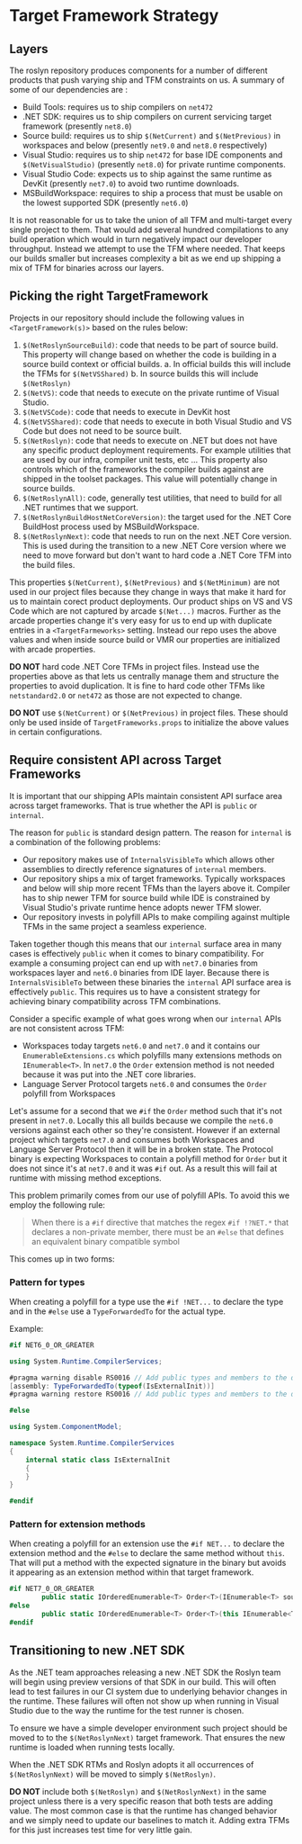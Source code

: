 # Target Framework Strategy

## Layers

The roslyn repository produces components for a number of different products that push varying ship and TFM constraints on us. A summary of some of our dependencies are : 

- Build Tools: requires us to ship compilers on `net472`
- .NET SDK: requires us to ship compilers on current servicing target framework (presently `net8.0`)
- Source build: requires us to ship `$(NetCurrent)` and `$(NetPrevious)` in workspaces and below (presently `net9.0` and `net8.0` respectively)
- Visual Studio: requires us to ship `net472` for base IDE components and `$(NetVisualStudio)` (presently `net8.0`) for private runtime components.
- Visual Studio Code: expects us to ship against the same runtime as DevKit (presently `net7.0`) to avoid two runtime downloads.
- MSBuildWorkspace: requires to ship a process that must be usable on the lowest supported SDK (presently `net6.0`)

It is not reasonable for us to take the union of all TFM and multi-target every single project to them. That would add several hundred compilations to any build operation which would in turn negatively impact our developer throughput. Instead we attempt to use the TFM where needed. That keeps our builds smaller but increases complexity a bit as we end up shipping a mix of TFM for binaries across our layers.

## Picking the right TargetFramework

Projects in our repository should include the following values in `<TargetFramework(s)>` based on the rules below:

1. `$(NetRoslynSourceBuild)`: code that needs to be part of source build. This property will change based on whether the code is building in a source build context or official builds. 
  a. In official builds this will include the TFMs for `$(NetVSShared)`
  b. In source builds this will include `$(NetRoslyn)`
2. `$(NetVS)`: code that needs to execute on the private runtime of Visual Studio.
3. `$(NetVSCode)`: code that needs to execute in DevKit host
4. `$(NetVSShared)`: code that needs to execute in both Visual Studio and VS Code but does not need to be source built.
5. `$(NetRoslyn)`: code that needs to execute on .NET but does not have any specific product deployment requirements. For example utilities that are used by our infra, compiler unit tests, etc ... This property also controls which of the frameworks the compiler builds against are shipped in the toolset packages. This value will potentially change in source builds.
6. `$(NetRoslynAll)`: code, generally test utilities, that need to build for all .NET runtimes that we support.
7. `$(NetRoslynBuildHostNetCoreVersion)`: the target used for the .NET Core BuildHost process used by MSBuildWorkspace.
8. `$(NetRoslynNext)`: code that needs to run on the next .NET Core version. This is used during the transition to a new .NET Core version where we need to move forward but don't want to hard code a .NET Core TFM into the build files.

This properties `$(NetCurrent)`, `$(NetPrevious)` and `$(NetMinimum)` are not used in our project files because they change in ways that make it hard for us to maintain corect product deployments. Our product ships on VS and VS Code which are not captured by arcade `$(Net...)` macros. Further as the arcade properties change it's very easy for us to end up with duplicate entries in a `<TargetFarmeworks>` setting. Instead our repo uses the above values and when inside source build or VMR our properties are initialized with arcade properties.

**DO NOT** hard code .NET Core TFMs in project files. Instead use the properties above as that lets us centrally manage them and structure the properties to avoid duplication. It is fine to hard code other TFMs like `netstandard2.0` or `net472` as those are not expected to change.

**DO NOT** use `$(NetCurrent)` or `$(NetPrevious)` in project files. These should only be used inside of `TargetFrameworks.props` to initialize the above values in certain configurations.

## Require consistent API across Target Frameworks

It is important that our shipping APIs maintain consistent API surface area across target frameworks. That is true whether the API is `public` or `internal`.

The reason for `public` is standard design pattern. The reason for `internal` is a combination of the following problems:

- Our repository makes use of `InternalsVisibleTo` which allows other assemblies to directly reference signatures of `internal` members.
- Our repository ships a mix of target frameworks. Typically workspaces and below will ship more recent TFMs than the layers above it. Compiler has to ship newer TFM for source build while IDE is constrained by Visual Studio's private runtime hence adopts newer TFM slower.
- Our repository invests in polyfill APIs to make compiling against multiple TFMs in the same project a seamless experience.

Taken together though this means that our `internal` surface area in many cases is effectively `public` when it comes to binary compatibility. For example a consuming project can end up with `net7.0` binaries from workspaces layer and `net6.0` binaries from IDE layer. Because there is `InternalsVisibleTo` between these binaries the `internal` API surface area is effectively `public`. This requires us to have a consistent strategy for achieving binary compatibility across TFM combinations.

Consider a specific example of what goes wrong when our `internal` APIs are not consistent across TFM:

- Workspaces today targets `net6.0` and `net7.0` and it contains our `EnumerableExtensions.cs` which polyfills many extensions methods on `IEnumerable<T>`. In `net7.0` the `Order` extension method is not needed because it was put into the .NET core libraries.
- Language Server Protocol targets `net6.0` and consumes the `Order` polyfill from Workspaces

Let's assume for a second that we `#if` the `Order` method such that it's not present in `net7.0`.  Locally this all builds because we compile the `net6.0` versions against each other so they're consistent. However if an external project which targets `net7.0` and consumes both Workspaces and Language Server Protocol then it will be in a broken state. The Protocol binary is expecting Workspaces to contain a polyfill method for `Order` but it does not since it's at `net7.0` and it was `#if` out. As a result this will fail at runtime with missing method exceptions.

This problem primarily comes from our use of polyfill APIs. To avoid this we employ the following rule:

> When there is a `#if` directive that matches the regex `#if !?NET.*` that declares a non-private member, there must be an `#else` that defines an equivalent binary compatible symbol

This comes up in two forms:

### Pattern for types

When creating a polyfill for a type use the `#if !NET...` to declare the type and in the `#else` use a `TypeForwardedTo` for the actual type.

Example: 

```csharp
#if NET6_0_OR_GREATER

using System.Runtime.CompilerServices;

#pragma warning disable RS0016 // Add public types and members to the declared API (this is a supporting forwarder for an internal polyfill API)
[assembly: TypeForwardedTo(typeof(IsExternalInit))]
#pragma warning restore RS0016 // Add public types and members to the declared API

#else

using System.ComponentModel;

namespace System.Runtime.CompilerServices
{
    internal static class IsExternalInit
    {
    }
}

#endif
```

### Pattern for extension methods

When creating a polyfill for an extension use the `#if NET...` to declare the extension method and the `#else` to declare the same method without `this`. That will put a method with the expected signature in the binary but avoids it appearing as an extension method within that target framework.

```csharp
#if NET7_0_OR_GREATER
        public static IOrderedEnumerable<T> Order<T>(IEnumerable<T> source) where T : IComparable<T>
#else
        public static IOrderedEnumerable<T> Order<T>(this IEnumerable<T> source) where T : IComparable<T>
#endif
```

## Transitioning to new .NET SDK

As the .NET team approaches releasing a new .NET SDK the Roslyn team will begin using preview versions of that SDK in our build. This will often lead to test failures in our CI system due to underlying behavior changes in the runtime. These failures will often not show up when running in Visual Studio due to the way the runtime for the test runner is chosen.

To ensure we have a simple developer environment such project should be moved to to the `$(NetRoslynNext)` target framework. That ensures the new runtime is loaded when running tests locally.

When the .NET SDK RTMs and Roslyn adopts it all occurrences of `$(NetRoslynNext)` will be moved to simply `$(NetRoslyn)`.

**DO NOT** include both `$(NetRoslyn)` and `$(NetRoslynNext)` in the same project unless there is a very specific reason that both tests are adding value. The most common case is that the runtime has changed behavior and we simply need to update our baselines to match it. Adding extra TFMs for this just increases test time for very little gain.

